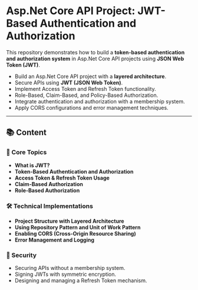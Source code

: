 # Asp.Net Core API Project: JWT-Based Authentication and Authorization

This repository demonstrates how to build a **token-based authentication and authorization system** in Asp.Net Core API projects using **JSON Web Token (JWT)**. 

- Build an Asp.Net Core API project with a **layered architecture**.
- Secure APIs using **JWT (JSON Web Token)**.
- Implement Access Token and Refresh Token functionality.
- Role-Based, Claim-Based, and Policy-Based Authorization.
- Integrate authentication and authorization with a membership system.
- Apply CORS configurations and error management techniques.

---

## 📚 Content

### 📌 Core Topics
- **What is JWT?**
- **Token-Based Authentication and Authorization**
- **Access Token & Refresh Token Usage**
- **Claim-Based Authorization**
- **Role-Based Authorization**

### 🛠 Technical Implementations
- **Project Structure with Layered Architecture**
- **Using Repository Pattern and Unit of Work Pattern**
- **Enabling CORS (Cross-Origin Resource Sharing)**
- **Error Management and Logging**

### 🔐 Security
- Securing APIs without a membership system.
- Signing JWTs with symmetric encryption.
- Designing and managing a Refresh Token mechanism.
